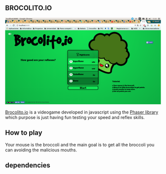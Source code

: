 ## BROCOLITO.IO

![brocolito](./public/images/screenshot.png)


[Brocolito.io](brocolito.io) is a videogame developed in javascript using the [Phaser library](phaser.io) which purpose is just having fun testing your speed and reflex skills.

## How to play

Your mouse is the broccoli and the main goal is to get all the broccoli you can avoiding the malicious mouths.




## dependencies
